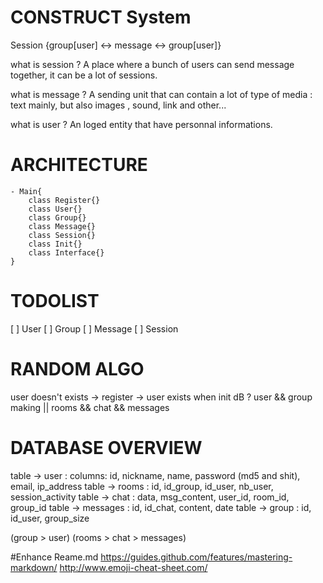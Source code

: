 CONSTRUCT System 
===============================================================================

Session {group[user] <-> message <-> group[user]}

what is session ? 
A place where a bunch of users can send message together, it can be a lot of sessions.

what is message ? 
A sending unit that can contain a lot of type of media : text mainly, but also images , sound, link and other...

what is user ? 
An loged entity that have personnal informations.


ARCHITECTURE
===============================================================================
	- Main{
		class Register{}
		class User{}
		class Group{}
		class Message{}
		class Session{}
		class Init{}
		class Interface{}
	}


TODOLIST
===============================================================================
 [ ] User
 [ ] Group
 [ ] Message
 [ ] Session


RANDOM ALGO
===============================================================================
user doesn't exists -> register -> user exists
when init dB ? user && group making || rooms && chat && messages 

DATABASE OVERVIEW
===============================================================================
table -> user : columns: id, nickname, name, password (md5 and shit), email, ip_address
table -> rooms : id, id_group, id_user, nb_user, session_activity
table -> chat : data, msg_content, user_id, room_id, group_id
table -> messages : id, id_chat, content, date
table -> group : id, id_user, group_size

(group > user) <link> (rooms > chat > messages)

#Enhance Reame.md
https://guides.github.com/features/mastering-markdown/
http://www.emoji-cheat-sheet.com/
